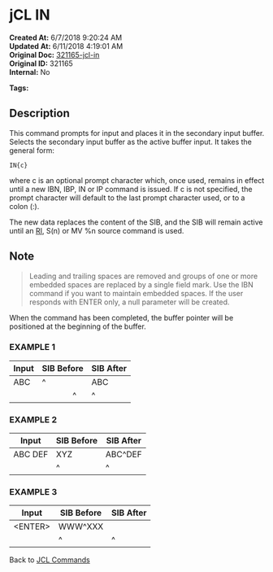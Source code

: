 # jCL IN

**Created At:** 6/7/2018 9:20:24 AM  
**Updated At:** 6/11/2018 4:19:01 AM  
**Original Doc:** [321165-jcl-in](https://docs.jbase.com/45792-jcl/321165-jcl-in)  
**Original ID:** 321165  
**Internal:** No  

**Tags:**
<badge text='jcl' vertical='middle' />
<badge text='buffer' vertical='middle' />

## Description

This command prompts for input and places it in the secondary input buffer. Selects the secondary input buffer as the active buffer input. It takes the general form:

```
IN{c}
```

where c is an optional prompt character which, once used, remains in effect until a new IBN, IBP, IN or IP command is issued. If c is not specified, the prompt character will default to the last prompt character used, or to a colon (:).

The new data replaces the content of the SIB, and the SIB will remain active until an [RI](https://static.zumasys.com/jbase/r99/knowledgebase/manuals/3.0/30manpages/man/jcl2_JCL.RI.htm), S(n) or MV %n source command is used.

## Note

> Leading and trailing spaces are removed and groups of one or more embedded spaces are replaced by a single field mark. Use the IBN command if you want to maintain embedded spaces. If the user responds with ENTER only, a null parameter will be created.

When the command has been completed, the buffer pointer will be positioned at the beginning of the buffer.

### EXAMPLE 1

| Input  | SIB Before  | SIB After  |
| --- | --- | --- |
| ABC | ^ | ABC |
|  |               ^ | ^ |

### EXAMPLE 2

| Input  | SIB Before  | SIB After  |
| --- | --- | --- |
| ABC DEF | XYZ | ABC^DEF |
|  | ^ | ^ |

### EXAMPLE 3

| Input | SIB Before | SIB After  |
| --- | --- | --- |
| &lt;ENTER&gt; | WWW^XXX |  |
|  | ^ | ^ |

Back to [JCL Commands](./../jcl-commands)
